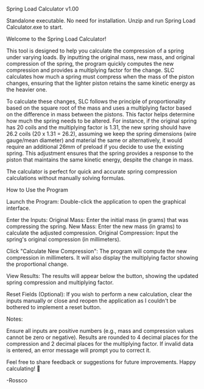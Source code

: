Spring Load Calculator v1.00

Standalone executable. No need for installation. Unzip and run Spring Load Calculator.exe to start.

Welcome to the Spring Load Calculator!

This tool is designed to help you calculate the compression of a spring under varying loads. By inputting the original mass, new mass, and original compression of the spring, the program quickly computes the new compression and provides a multiplying factor for the change. SLC calculates how much a spring must compress when the mass of the piston changes, ensuring that the lighter piston retains the same kinetic energy as the heavier one.

To calculate these changes, SLC follows the principle of proportionality based on the square root of the mass and uses a multiplying factor based on the difference in mass between the pistons. This factor helps determine how much the spring needs to be altered. For instance, if the original spring has 20 coils and the multiplying factor is 1.31, the new spring should have 26.2 coils (20 x 1.31 = 26.2), assuming we keep the spring dimensions (wire gauge/mean diameter) and material the same or alternatively, it would require an additional 26mm of preload if you decide to use the existing spring. This adjustment ensures that the spring provides a response to the piston that maintains the same kinetic energy, despite the change in mass.

The calculator is perfect for quick and accurate spring compression calculations without manually solving formulas.

How to Use the Program

  Launch the Program: Double-click the application to open the graphical interface.
  
  Enter the Inputs:
        Original Mass: Enter the initial mass (in grams) that was compressing the spring.
        New Mass: Enter the new mass (in grams) to calculate the adjusted compression.
        Original Compression: Input the spring's original compression (in millimeters).
  
  Click "Calculate New Compression":
        The program will compute the new compression in millimeters.
        It will also display the multiplying factor showing the proportional change.
  
  View Results:
        The results will appear below the button, showing the updated spring compression and multiplying factor.
  
  Reset Fields (Optional):
        If you wish to perform a new calculation, clear the inputs manually or close and reopen the application as I couldn't be bothered to implement a reset button.

Notes:

  Ensure all inputs are positive numbers (e.g., mass and compression values cannot be zero or negative).
  Results are rounded to 4 decimal places for the compression and 2 decimal places for the multiplying factor.
  If invalid data is entered, an error message will prompt you to correct it.

Feel free to share feedback or suggestions for future improvements. Happy calculating! 🚀

-Rossco

